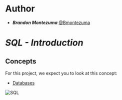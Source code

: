 
# **Author**

- ***Brandon Montezuma*** [@Bmontezuma](https://github.com/Bmontezuma)

# ***SQL - Introduction***

## Concepts
For this project, we expect you to look at this concept:
-   [Databases](https://intranet.atlasschool.com/concepts/864)

![SQL](https://s3.eu-west-3.amazonaws.com/hbtn.intranet.project.files/holbertonschool-higher-level_programming+/272/rtcwz.jpg)

